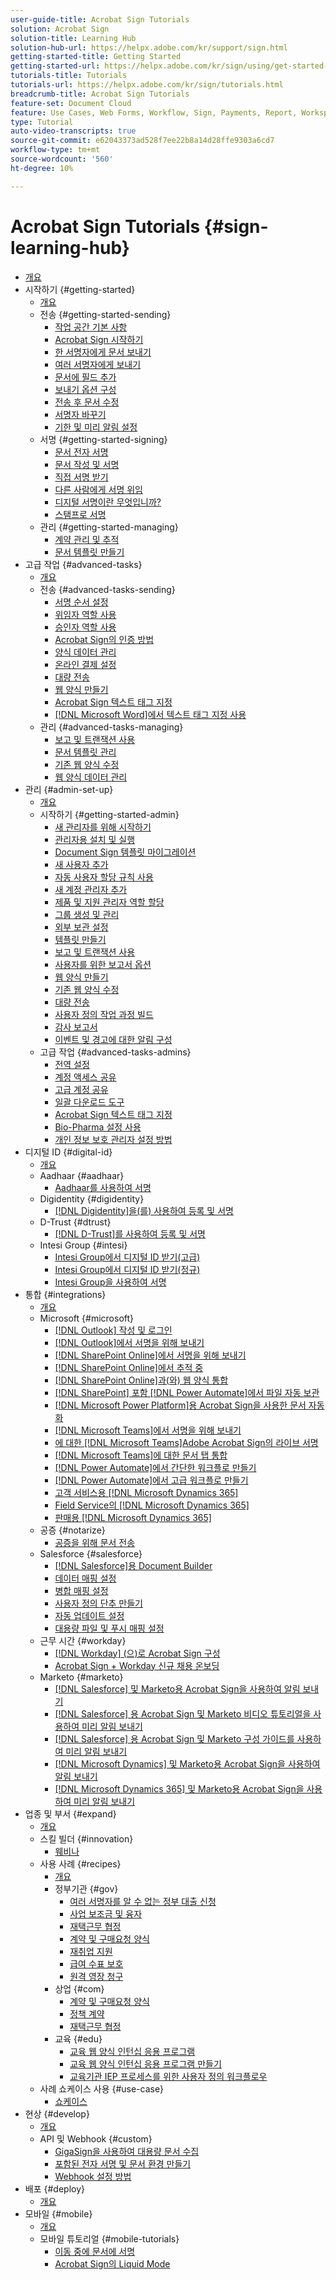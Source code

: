 ```yaml
---
user-guide-title: Acrobat Sign Tutorials
solution: Acrobat Sign
solution-title: Learning Hub
solution-hub-url: https://helpx.adobe.com/kr/support/sign.html
getting-started-title: Getting Started
getting-started-url: https://helpx.adobe.com/kr/sign/using/get-started-guide.html
tutorials-title: Tutorials
tutorials-url: https://helpx.adobe.com/kr/sign/tutorials.html
breadcrumb-title: Acrobat Sign Tutorials
feature-set: Document Cloud
feature: Use Cases, Web Forms, Workflow, Sign, Payments, Report, Workspace, Deadline, Administration, Digital ID, Form, Integrations, Mobile, Skill Builder
type: Tutorial
auto-video-transcripts: true
source-git-commit: e62043373ad528f7ee22b8a14d28ffe9303a6cd7
workflow-type: tm+mt
source-wordcount: '560'
ht-degree: 10%

---
```



# Acrobat Sign Tutorials {#sign-learning-hub}

+ [개요](overview.md)
+ 시작하기 {#getting-started}
   + [개요](sign-beginner-tutorials/beginner-users-overview.md)
   + 전송 {#getting-started-sending}
      + [작업 공간 기본 사항](sign-beginner-tutorials/quick-tour.md)
      + [Acrobat Sign 시작하기](sign-beginner-tutorials/new-sender.md)
      + [한 서명자에게 문서 보내기](sign-beginner-tutorials/send-to-single-recipient.md)
      + [여러 서명자에게 보내기](sign-beginner-tutorials/send-to-multiple-recipients.md)
      + [문서에 필드 추가](sign-beginner-tutorials/adding-fields.md)
      + [보내기 옵션 구성](sign-beginner-tutorials/sending-options.md)
      + [전송 후 문서 수정](sign-beginner-tutorials/modify-in-flight.md)
      + [서명자 바꾸기](sign-beginner-tutorials/replace-signer.md)
      + [기한 및 미리 알림 설정](sign-beginner-tutorials/set-deadlines-reminders.md)
   + 서명 {#getting-started-signing}
      + [문서 전자 서명](sign-beginner-tutorials/electronically-sign-a-document.md)
      + [문서 작성 및 서명](sign-beginner-tutorials/fill-and-sign.md)
      + [직접 서명 받기](sign-beginner-tutorials/sign-in-person.md)
      + [다른 사람에게 서명 위임](sign-beginner-tutorials/delegate-signing.md)
      + [디지털 서명이란 무엇입니까?](sign-beginner-tutorials/sign-with-a-digital-signature.md)
      + [스탬프로 서명](sign-beginner-tutorials/sign-with-a-stamp.md)
   + 관리 {#getting-started-managing}
      + [계약 관리 및 추적](sign-beginner-tutorials/manage-and-track.md)
      + [문서 템플릿 만들기](https://experienceleague.adobe.com/docs/document-cloud-learn/sign-learning-hub/admin-set-up/getting-started-admin/create-a-template.html?lang=ko)
+ 고급 작업 {#advanced-tasks}
   + [개요](sign-advanced-users/advanced-users-overview.md)
   + 전송 {#advanced-tasks-sending}
      + [서명 순서 설정](sign-advanced-users/setting-up-routing.md)
      + [위임자 역할 사용](sign-advanced-users/delegate-signature.md)
      + [승인자 역할 사용](sign-advanced-users/add-an-approver.md)
      + [Acrobat Sign의 인증 방법](sign-advanced-users/authentication-methods.md)
      + [양식 데이터 관리](sign-advanced-users/manage-form-data.md)
      + [온라인 결제 설정](sign-advanced-users/set-up-online-payments.md)
      + [대량 전송](https://experienceleague.adobe.com/docs/document-cloud-learn/sign-learning-hub/admin-set-up/getting-started-admin/megasign.html?lang=ko)
      + [웹 양식 만들기](https://experienceleague.adobe.com/docs/document-cloud-learn/sign-learning-hub/admin-set-up/getting-started-admin/webform.html?lang=ko)
      + [Acrobat Sign 텍스트 태그 지정](https://experienceleague.adobe.com/docs/document-cloud-learn/sign-learning-hub/admin-set-up/advanced-tasks-admins/adobe-sign-text-tagging.html?lang=ko)
      + [ [!DNL Microsoft Word]에서 텍스트 태그 지정 사용](sign-advanced-users/text-tagging-word.md)
   + 관리 {#advanced-tasks-managing}
      + [보고 및 트랜잭션 사용](sign-advanced-users/creating-a-report.md)
      + [문서 템플릿 관리](sign-advanced-users/edit-a-template.md)
      + [기존 웹 양식 수정](sign-advanced-users/modify-webform.md)
      + [웹 양식 데이터 관리](sign-advanced-users/manage-webform-data.md)
+ 관리 {#admin-set-up}
   + [개요](admin/intro-admin-overview.md)
   + 시작하기 {#getting-started-admin}
      + [새 관리자를 위해 시작하기](admin/get-started-admin.md)
      + [관리자용 설치 및 실행](admin/up-and-running-admin.md)
      + [Document Sign 템플릿 마이그레이션](admin/docusign-templates.md)
      + [새 사용자 추가](admin/add-users-to-your-account.md)
      + [자동 사용자 할당 규칙 사용](admin/automatic-assignment-rules.md)
      + [새 계정 관리자 추가](admin/add-admin.md)
      + [제품 및 지원 관리자 역할 할당](admin/promote-admin.md)
      + [그룹 생성 및 관리](admin/create-and-manage-groups.md)
      + [외부 보관 설정](admin/set-up-your-external-archive.md)
      + [템플릿 만들기](sign-advanced-users/create-a-template.md)
      + [보고 및 트랜잭션 사용](https://experienceleague.adobe.com/ko/docs/document-cloud-learn/sign-learning-hub/advanced-tasks/advanced-tasks-managing/creating-a-report)
      + [사용자를 위한 보고서 옵션](admin/report-options.md)
      + [웹 양식 만들기](sign-advanced-users/webform.md)
      + [기존 웹 양식 수정](https://experienceleague.adobe.com/docs/document-cloud-learn/sign-learning-hub/advanced-tasks/advanced-tasks-managing/modify-webform.html?lang=ko)
      + [대량 전송](sign-advanced-users/megasign.md)
      + [사용자 정의 작업 과정 빌드](admin/building-a-custom-workflow.md)
      + [감사 보고서](admin/audit-reports.md)
      + [이벤트 및 경고에 대한 알림 구성](admin/set-up-shared-events-and-alert.md)
   + 고급 작업 {#advanced-tasks-admins}
      + [전역 설정](admin/learn-about-global-settings.md)
      + [계정 액세스 공유](admin/share-account-access.md)
      + [고급 계정 공유](admin/advanced-account-sharing.md)
      + [일괄 다운로드 도구](admin/bulk-download-tool.md)
      + [Acrobat Sign 텍스트 태그 지정](sign-advanced-users/adobe-sign-text-tagging.md)
      + [Bio-Pharma 설정 사용](admin/use-bio-pharma-settings.md)
      + [개인 정보 보호 관리자 설정 방법](admin/privacy.md)
+ 디지털 ID {#digital-id}
   + [개요](digitalid/digitalid-overview.md)
   + Aadhaar {#aadhaar}
      + [Aadhaar를 사용하여 서명](digitalid/aadhaar-sign.md)
   + Digidentity {#digidentity}
      + [ [!DNL Digidentity]을(를) 사용하여 등록 및 서명](digitalid/digidentity-sign.md)
   + D-Trust {#dtrust}
      + [[!DNL D-Trust]를 사용하여 등록 및 서명](digitalid/d-trust.md)
   + Intesi Group {#intesi}
      + [Intesi Group에서 디지털 ID 받기(고급)](digitalid/intesi-advanced.md)
      + [Intesi Group에서 디지털 ID 받기(정규)](digitalid/intesi-qualified.md)
      + [Intesi Group을 사용하여 서명](digitalid/intesi-sign.md)
+ 통합 {#integrations}
   + [개요](integrations/integrations-overview.md)
   + Microsoft {#microsoft}
      + [ [!DNL Outlook] 작성 및 로그인](integrations/fill-and-sign-doc-microsoft-outlook.md)
      + [ [!DNL Outlook]에서 서명을 위해 보내기](integrations/send-for-signature-with-outlook.md)
      + [ [!DNL SharePoint Online]에서 서명을 위해 보내기](integrations/send-for-signature-with-sharepoint-online.md)
      + [ [!DNL SharePoint Online]에서 추적 중](integrations/track-an-agreement-with-sharepoint-online.md)
      + [ [!DNL SharePoint Online]과(와) 웹 양식 통합](integrations/integrate-web-form-sharepoint-online.md)
      + [ [!DNL SharePoint] 포함 [!DNL Power Automate]에서 파일 자동 보관](integrations/auto-archive-sharepoint-power-automate.md)
      + [ [!DNL Microsoft Power Platform]용 Acrobat Sign을 사용한 문서 자동화](integrations/documentautomation.md)
      + [ [!DNL Microsoft Teams]에서 서명을 위해 보내기](integrations/adobe-sign-teams-mortgage.md)
      + [에 대한  [!DNL Microsoft Teams]Adobe Acrobat Sign의 라이브 서명](integrations/live-sign-microsoft-teams.md)
      + [ [!DNL Microsoft Teams]에 대한 문서 탭 통합](integrations/acrobat-sign-teams-documents-tab.md)
      + [ [!DNL Power Automate]에서 간단한 워크플로 만들기](integrations/simple-workflow-power-automate.md)
      + [ [!DNL Power Automate]에서 고급 워크플로 만들기](integrations/advanced-workflow-power-automate.md)
      + [고객 서비스용 [!DNL Microsoft Dynamics 365]](integrations/dynamics-customer-service.md)
      + [Field Service의 [!DNL Microsoft Dynamics 365]](integrations/dynamics-field-service.md)
      + [판매용 [!DNL Microsoft Dynamics 365]](integrations/dynamics-sales.md)
   + 공증 {#notarize}
      + [공증을 위해 문서 전송](integrations/send-document-notarize.md)
   + Salesforce {#salesforce}
      + [ [!DNL Salesforce]용 Document Builder](integrations/create-an-agreement-template.md)
      + [데이터 매핑 설정](integrations/set-up-data-mapping.md)
      + [병합 매핑 설정](integrations/set-up-merging-map.md)
      + [사용자 정의 단추 만들기](integrations/create-a-custom-button.md)
      + [자동 업데이트 설정](integrations/salesforce-automatic-updates.md)
      + [대용량 파일 및 푸시 매핑 설정](integrations/salesforce-large-files.md)
   + 근무 시간 {#workday}
      + [[!DNL Workday] (으)로 Acrobat Sign 구성](integrations/workday.md)
      + [Acrobat Sign + Workday 신규 채용 온보딩](integrations/acrobat-sign-workday-onboarding.md)
   + Marketo {#marketo}
      + [ [!DNL Salesforce] 및 Marketo용 Acrobat Sign을 사용하여 알림 보내기](integrations/marketo-salesforce-sms.md)
      + [ [!DNL Salesforce] 용 Acrobat Sign 및 Marketo 비디오 튜토리얼을 사용하여 미리 알림 보내기](integrations/marketo-salesforce-reminder-video.md)
      + [ [!DNL Salesforce] 용 Acrobat Sign 및 Marketo 구성 가이드를 사용하여 미리 알림 보내기](integrations/marketo-salesforce-reminder.md)
      + [ [!DNL Microsoft Dynamics] 및 Marketo용 Acrobat Sign을 사용하여 알림 보내기](integrations/marketo-dynamics-sms.md)
      + [ [!DNL Microsoft Dynamics 365] 및 Marketo용 Acrobat Sign을 사용하여 미리 알림 보내기](integrations/marketo-dynamics-reminder.md)
+ 업종 및 부서 {#expand}
   + [개요](sign-usecase/expand-inspire-overview.md)
   + 스킬 빌더 {#innovation}
      + [웨비나](sign-usecase/innovation-series.md)
   + 사용 사례 {#recipes}
      + [개요](sign-usecase/recipes.md)
      + 정부기관 {#gov}
         + [여러 서명자를 알 수 없는 정부 대출 신청](sign-usecase/webform-multiple-signers.md)
         + [사업 보조금 및 융자](sign-usecase/usecasegovgrants.md)
         + [재택근무 협정](sign-usecase/usecasegovtelework.md)
         + [계약 및 구매요청 양식](sign-usecase/usecasegovcontracts.md)
         + [재취업 지원](sign-usecase/usecasegovreemployment.md)
         + [급여 수표 보호](sign-usecase/usecasegovpaycheck.md)
         + [원격 영장 청구](sign-usecase/usecasegovremote.md)
      + 상업 {#com}
         + [계약 및 구매요청 양식](sign-usecase/usecasecomcontracts.md)
         + [정책 계약](sign-usecase/usecasecompolicy.md)
         + [재택근무 협정](sign-usecase/usecasecomtelework.md)
      + 교육 {#edu}
         + [교육 웹 양식 인턴십 응용 프로그램](sign-usecase/usecase-edu-intern.md)
         + [교육 웹 양식 인턴십 응용 프로그램 만들기](sign-usecase/usecase-edu-intern-create.md)
         + [교육기관 IEP 프로세스를 위한 사용자 정의 워크플로우](sign-usecase/usecase-edu-iep.md)
   + 사례 쇼케이스 사용 {#use-case}
      + [쇼케이스](sign-usecase/use-case-showcase.md)
+ 현상 {#develop}
   + [개요](develop/develop-overview.md)
   + API 및 Webhook {#custom}
      + [GigaSign을 사용하여 대용량 문서 수집](develop/gigasign.md)
      + [포함된 전자 서명 및 문서 환경 만들기](develop/embeddedesignature.md)
      + [Webhook 설정 방법](develop/webhooks.md)
+ 배포 {#deploy}
   + [개요](deploy-overview.md)
+ 모바일 {#mobile}
   + [개요](mobile/mobile-overview.md)
   + 모바일 튜토리얼 {#mobile-tutorials}
      + [이동 중에 문서에 서명](mobile/sign-mobile.md)
      + [Acrobat Sign의 Liquid Mode](mobile/liquidmode.md)
